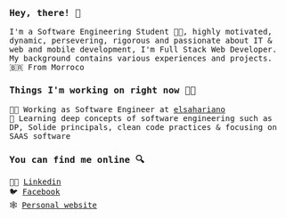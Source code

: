 ### <samp>Hey, there! 👋</samp>
<samp>
  
I'm a Software Engineering Student 👨‍🎓, highly motivated, dynamic, persevering, rigorous and passionate about IT & web and mobile development, I'm Full Stack Web Developer. My background contains various experiences and projects.
🇧🇷 From Morroco<br>

### Things I'm working on right now 👨‍💻

👨‍💻 Working as Software Engineer at [elsahariano](https://elsahariano.com)<br>
📘 Learning deep concepts of software engineering such as DP, Solide principals, clean code practices & focusing on SAAS software 

### You can find me online 🔍

👨‍💼 [Linkedin](https://www.linkedin.com/in/mouad-ziani/)<br>
🐦 [Facebook](https://www.facebook.com/mouad.ziani.romac)<br>
🕸️ [Personal website](https://mouadziani.github.io/)<br>

</smap>
